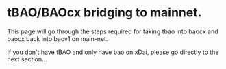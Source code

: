 # tBAO/BAOcx bridging to mainnet.

This page will go through the steps required for taking tbao into baocx and baocx back into baov1 on main-net.

If you don't have tBAO and only have bao on xDai, please go directly to the next section…
